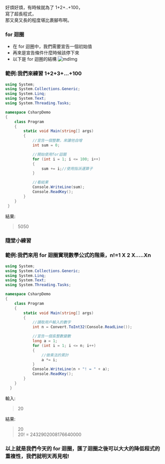 好煩好煩，有時候就為了 1+2+..+100，\
寫了超長程式，\
那又臭又長的程度堪比裹腳布啊。

### for 迴圈

- 在 for 迴圈中，我們需要宣告一個初始值
- 再來是宣告條件什麼時候該停下來
- 以下是 for 迴圈的結構
  ![mdImg](https://ithelp.ithome.com.tw/upload/images/20210907/200970016wwyC09wTd.png)

### 範例:我們來練習 1+2+3+...+100

```csharp
using System;
using System.Collections.Generic;
using System.Linq;
using System.Text;
using System.Threading.Tasks;

namespace CsharpDemo
{
    class Program
    {
        static void Main(string[] args)
        {
            //宣告一個整數，來讓他自增
            int sum = 0;

            //開始使用for迴圈
            for (int i = 1; i <= 100; i++)
            {
                sum += i;//使用指派運算子
            }

            //看結果
            Console.WriteLine(sum);
            Console.ReadKey();
        }
    }
 }
```

結果:

> 5050

### 隨堂小練習

### 範例:我們來用 for 迴圈實現數學公式的階乘，n!=1 X 2 X.....Xn

```csharp
using System;
using System.Collections.Generic;
using System.Linq;
using System.Text;
using System.Threading.Tasks;

namespace CsharpDemo
{
    class Program
    {
        static void Main(string[] args)
        {
            //讀取用戶輸入的數字
            int n = Convert.ToInt32(Console.ReadLine());

            //宣告一個長整數變數
            long a = 1;
            for (int i = 1; i <= n; i++)
            {
                //做乘法的累計
                a *= i;
            }
            Console.WriteLine(n + "! = " + a);
            Console.ReadKey();
        }
    }
  }
```

輸入:

> 20

結果:

> 20\
> 20! = 2432902008176640000

### 以上就是我們今天的 for 迴圈，匯了迴圈之後可以大大的降低程式的重複性，我們就明天再見啦!
